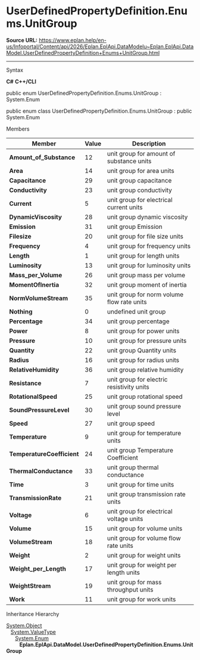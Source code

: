 # UserDefinedPropertyDefinition.Enums.UnitGroup

**Source URL:** https://www.eplan.help/en-us/Infoportal/Content/api/2026/Eplan.EplApi.DataModelu~Eplan.EplApi.DataModel.UserDefinedPropertyDefinition+Enums+UnitGroup.html

---

Syntax

**C#**
**C++/CLI**


public enum UserDefinedPropertyDefinition.Enums.UnitGroup : System.Enum

public enum class UserDefinedPropertyDefinition.Enums.UnitGroup : public System.Enum


Members

| Member | Value | Description |
| --- | --- | --- |
| **Amount\_of\_Substance** | 12 | unit group for amount of substance units |
| **Area** | 14 | unit group for area units |
| **Capacitance** | 29 | unit group capacitance |
| **Conductivity** | 23 | unit group conductivity |
| **Current** | 5 | unit group for electrical current units |
| **DynamicViscosity** | 28 | unit group dynamic viscosity |
| **Emission** | 31 | unit group Emission |
| **Filesize** | 20 | unit group for file size units |
| **Frequency** | 4 | unit group for frequency units |
| **Length** | 1 | unit group for length units |
| **Luminosity** | 13 | unit group for luminosity units |
| **Mass\_per\_Volume** | 26 | unit group mass per volume |
| **MomentOfInertia** | 32 | unit group moment of inertia |
| **NormVolumeStream** | 35 | unit group for norm volume flow rate units |
| **Nothing** | 0 | undefined unit group |
| **Percentage** | 34 | unit group percentage |
| **Power** | 8 | unit group for power units |
| **Pressure** | 10 | unit group for pressure units |
| **Quantity** | 22 | unit group Quantity units |
| **Radius** | 16 | unit group for radius units |
| **RelativeHumidity** | 36 | unit group relative humidity |
| **Resistance** | 7 | unit group for electric resistivity units |
| **RotationalSpeed** | 25 | unit group rotational speed |
| **SoundPressureLevel** | 30 | unit group sound pressure level |
| **Speed** | 27 | unit group speed |
| **Temperature** | 9 | unit group for temperature units |
| **TemperatureCoefficient** | 24 | unit group Temperature Coefficient |
| **ThermalConductance** | 33 | unit group thermal conductance |
| **Time** | 3 | unit group for time units |
| **TransmissionRate** | 21 | unit group transmission rate units |
| **Voltage** | 6 | unit group for electrical voltage units |
| **Volume** | 15 | unit group for volume units |
| **VolumeStream** | 18 | unit group for volume flow rate units |
| **Weight** | 2 | unit group for weight units |
| **Weight\_per\_Length** | 17 | unit group for weight per length units |
| **WeightStream** | 19 | unit group for mass throughput units |
| **Work** | 11 | unit group for work units |

Inheritance Hierarchy

[System.Object](#)  
   [System.ValueType](#)  
      [System.Enum](#)  
         **Eplan.EplApi.DataModel.UserDefinedPropertyDefinition.Enums.UnitGroup**
